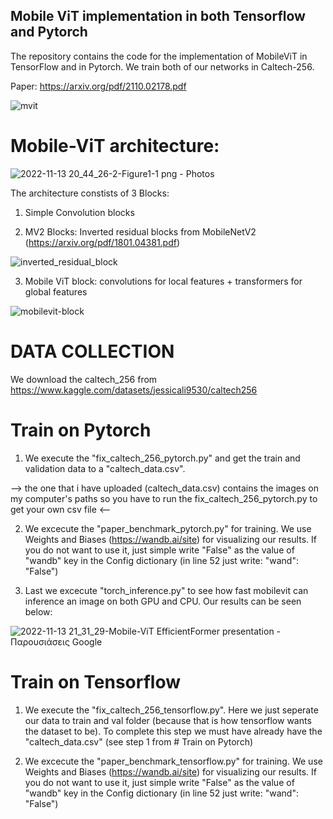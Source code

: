 ## Mobile ViT implementation in both Tensorflow and Pytorch

The repository contains the code for the implementation of MobileViT in TensorFlow and in Pytorch. 
We train both of our networks in Caltech-256.

Paper: https://arxiv.org/pdf/2110.02178.pdf


![mvit](https://user-images.githubusercontent.com/65830412/201538565-090cfb7a-822f-48cb-9197-c687d61e9541.gif)

# Mobile-ViT architecture: 

![2022-11-13 20_44_26-2-Figure1-1 png ‎- Photos](https://user-images.githubusercontent.com/65830412/201538771-76ecfe36-fb08-4f05-aa01-9084f382a3b0.png)

 
The architecture constists of 3 Blocks:
 1) Simple Convolution blocks
 
 2) MV2 Blocks: Inverted residual blocks from MobileNetV2 (https://arxiv.org/pdf/1801.04381.pdf)

![inverted_residual_block](https://user-images.githubusercontent.com/65830412/201540063-40e3518b-358b-4f0b-a722-f50013088e57.jpg)

 
 3) Mobile ViT block: convolutions for local features + transformers for global features
 
![mobilevit-block](https://user-images.githubusercontent.com/65830412/201541247-01060e0a-82f2-4533-88f7-cb16b507a6c2.jpg)


# DATA COLLECTION
We download the caltech_256 from https://www.kaggle.com/datasets/jessicali9530/caltech256

# Train on Pytorch

1) We execute the "fix_caltech_256_pytorch.py" and get the train and validation data to a "caltech_data.csv". 

--> the one that i have uploaded (caltech_data.csv) contains the images on my computer's paths so you have to run the fix_caltech_256_pytorch.py to get your own csv file <--

2) We excecute the "paper_benchmark_pytorch.py" for training. We use Weights and Biases (https://wandb.ai/site) for visualizing our results. If you do not want to use it, just simple write "False" as the value of "wandb" key in the Config dictionary (in line 52 just write: "wand": "False")

3) Last we excecute "torch_inference.py" to see how fast mobilevit can inference an image on both GPU and CPU. Our results can be seen below:

![2022-11-13 21_31_29-Mobile-ViT   EfficientFormer presentation - Παρουσιάσεις Google](https://user-images.githubusercontent.com/65830412/201540580-2adcb5c0-8574-4be8-b358-79c88f5da730.png)

# Train on Tensorflow

1) We execute the "fix_caltech_256_tensorflow.py". Here we just seperate our data to train and val folder (because that is how tensorflow wants the dataset to be). To complete this step we must have already have the "caltech_data.csv" (see step 1 from # Train on Pytorch)

2) We excecute the "paper_benchmark_tensorflow.py" for training. We use Weights and Biases (https://wandb.ai/site) for visualizing our results. If you do not want to use it, just simple write "False" as the value of "wandb" key in the Config dictionary (in line 52 just write: "wand": "False")
